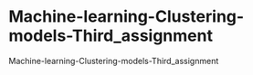 # Machine-learning-Clustering-models-Third_assignment
Machine-learning-Clustering-models-Third_assignment
